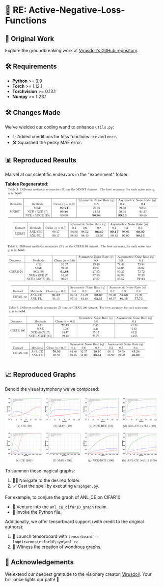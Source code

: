 # 🚀 RE: Active-Negative-Loss-Functions

## 🎨 Original Work
Explore the groundbreaking work at [Virusdoll's GitHub repository](https://github.com/Virusdoll/Active-Negative-Loss/tree/main).

## 🛠️ Requirements
- **Python** >= 3.9
- **Torch** >= 1.12.1
- **Torchvision** >= 0.13.1
- **Numpy** >= 1.23.1

## 🛠️ Changes Made
We've wielded our coding wand to enhance `utils.py`:
- ✨ Added conditions for loss functions `nce` and `nnce`.
- 🛠️ Squashed the pesky MAE error.

## 📊 Reproduced Results
Marvel at our scientific endeavors in the "experiment" folder.

**Tables Regenerated:**
![Table 1](/images/Table1.png)
![Table 2](/images/Table2.png)
![Table 3](/images/Table3.png)

## 📈 Reproduced Graphs
Behold the visual symphony we've composed:

![Reproduced Graphs](/images/RepGraphs.png)

To summon these magical graphs:
1. 🧙‍♂️ Navigate to the desired folder.
2. 🪄 Cast the spell by executing `Graphgen.py`.

For example, to conjure the graph of ANL_CE on CIFAR10:
- 🌌 Venture into the `anl_ce_cifar10_graph` realm.
- 🌟 Invoke the Python file.

Additionally, we offer tensorboard support (with credit to the original authors):
1. 🚀 Launch tensorboard with `tensorboard --logdir=runs\cifar10\sym\anl_ce`.
2. 🌈 Witness the creation of wondrous graphs.

## 🙏 Acknowledgements
We extend our deepest gratitude to the visionary creator, [Virusdoll](https://github.com/Virusdoll/Active-Negative-Loss/tree/main). Your brilliance lights our path! 💫
